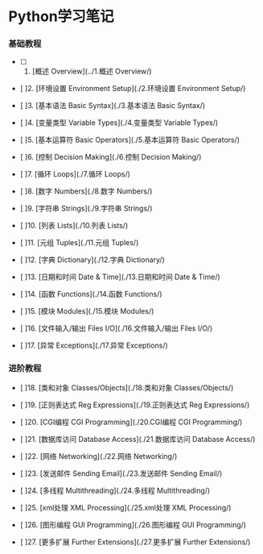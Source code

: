 # Python学习笔记

### 基础教程

- [ ] 1.  [概述 Overview](../1.概述 Overview/)

- [ ]2. [环境设置 Environment Setup](./2.环境设置 Environment Setup/)

- [ ]3. [基本语法 Basic Syntax](./3.基本语法 Basic Syntax/)

- [ ]4. [变量类型 Variable Types](./4.变量类型 Variable Types/)

- [ ]5. [基本运算符 Basic Operators](./5.基本运算符 Basic Operators/)

- [ ]6. [控制 Decision Making](./6.控制 Decision Making/)

- [ ]7. [循环 Loops](./7.循环 Loops/)

- [ ]8. [数字 Numbers](./8.数字 Numbers/)

- [ ]9. [字符串 Strings](./9.字符串 Strings/)

- [ ]10. [列表 Lists](./10.列表 Lists/)

- [ ]11. [元组 Tuples](./11.元组 Tuples/)

- [ ]12. [字典 Dictionary](./12.字典 Dictionary/)

- [ ]13. [日期和时间 Date & Time](./13.日期和时间 Date & Time/)

- [ ]14. [函数 Functions](./14.函数 Functions/)

- [ ]15. [模块 Modules](./15.模块 Modules/)

- [ ]16. [文件输入/输出 Files I/O](./16.文件输入/输出 Files I/O/)

- [ ]17. [异常 Exceptions](./17.异常 Exceptions/)


### 进阶教程
- [ ]18. [类和对象 Classes/Objects](./18.类和对象 Classes/Objects/)

- [ ]19. [正则表达式 Reg Expressions](./19.正则表达式 Reg Expressions/)

- [ ]20. [CGI编程 CGI Programming](./20.CGI编程 CGI Programming/)

- [ ]21. [数据库访问 Database Access](./21.数据库访问 Database Access/)

- [ ]22. [网络 Networking](./22.网络 Networking/)

- [ ]23. [发送邮件 Sending Email](./23.发送邮件 Sending Email/)

- [ ]24. [多线程 Multithreading](./24.多线程 Multithreading/)

- [ ]25. [xml处理 XML Processing](./25.xml处理 XML Processing/)

- [ ]26. [图形编程 GUI Programming](./26.图形编程 GUI Programming/)

- [ ]27. [更多扩展 Further Extensions](./27.更多扩展 Further Extensions/)

